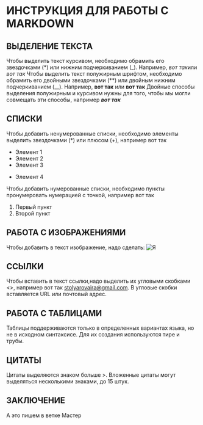 # ИНСТРУКЦИЯ ДЛЯ РАБОТЫ С MARKDOWN

## ВЫДЕЛЕНИЕ ТЕКСТА

Чтобы выделить текст курсивом, необходимо обрамить его звездочками (*) или нижним подчеркиванием (_). Например, *вот так*или _вот так_
Чтобы выделить текст полужирным шрифтом, необходимо обрамить его двойными звездочками (**) или двойным нижним подчеркиванием (__). Например, **вот так** или __вот так__
Двойные способы выделения полужирным и курсивом нужны для того, чтобы мы могли совмещать эти способы, например _**вот так**_

## СПИСКИ

Чтобы добавить ненумерованные списки, необходимо элементы выделить звездочками (*) или плюсом (+), например вот так
* Элемент 1
* Элемент 2
* Элемент 3
+ Элемент 4

Чтобы добавить нумерованные списки, необходимо пункты пронумеровать нумерацией с точкой, например вот так
1. Первый пункт
2. Второй пункт


## РАБОТА С ИЗОБРАЖЕНИЯМИ

Чтобы добавить в текст изображение, надо сделать:
![Я](%D1%8F%D0%BD%D0%BE%D1%80%D0%BC.jpg)

## ССЫЛКИ

Чтобы вставить в текст ссылки,надо выделить их угловыми скобками <>, например вот так <stolyarovaira@gmail.com>. В угловые скобки вставляется URL или почтовый адрес.

## РАБОТА С ТАБЛИЦАМИ

Таблицы поддерживаются только в определенных вариантах языка, но не в исходном синтаксисе. Для их создания используются тире и трубы.

## ЦИТАТЫ

Цитаты выделяются знаком больше >. Вложенные цитаты могут выделяться несколькими знаками, до 15 штук.

## ЗАКЛЮЧЕНИЕ

А это пишем в ветке Мастер
